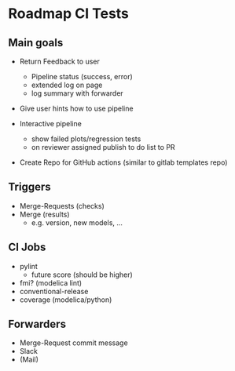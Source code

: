 # Roadmap CI Tests

## Main goals

* Return Feedback to user
  * Pipeline status (success, error)
  * extended log on page
  * log summary with forwarder
  
* Give user hints how to use pipeline

* Interactive pipeline
  * show failed plots/regression tests
  * on reviewer assigned publish to do list to PR


* Create Repo for GitHub actions (similar to gitlab templates repo)


## Triggers

* Merge-Requests (checks)
* Merge (results)
  * e.g. version, new models, ...

## CI Jobs

* pylint
  * future score (should be higher)
* fmi? (modelica lint)
* conventional-release
* coverage (modelica/python)

## Forwarders

* Merge-Request commit message
* Slack
* (Mail)
